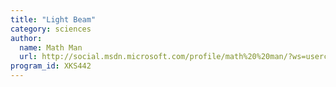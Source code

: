 ```yaml
---
title: "Light Beam"
category: sciences
author:
  name: Math Man
  url: http://social.msdn.microsoft.com/profile/math%20%20man/?ws=usercard-mini
program_id: XKS442
---
```


